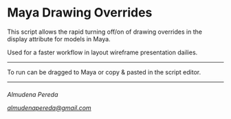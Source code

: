 
# Maya Drawing Overrides

This script allows the rapid turning off/on of drawing overrides in the display attribute for models in Maya.

Used for a faster workflow in layout wireframe presentation dailies.

-----------------------------------------------------------------

To run can be dragged to Maya or copy & pasted in the script editor.

-----------------------------------------------------------------

<h6>Almudena Pereda

almudenapereda@gmail.com</h6>
